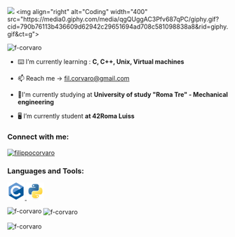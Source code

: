 ![]([https://github.com/user/banner.png](https://github.com/f-corvaro/f-corvaro/blob/main/Banner.png))
<img align="right" alt="Coding" width="400" src="https://media0.giphy.com/media/qgQUggAC3Pfv687qPC/giphy.gif?cid=790b76113b436609d62942c29651694ad708c581098838a8&rid=giphy.gif&ct=g">
<p align="left"> <img src="https://komarev.com/ghpvc/?username=f-corvaro&label=Profile%20views&color=e506bc&style=flat" alt="f-corvaro" /> </p>

- ⌨️ I’m currently learning : **C, C++, Unix, Virtual machines**

- 📫 Reach me -> [fil.corvaro@gmail.com](fil.corvaro@gmail.com)

- 🔧I'm currently studying at **University of study "Roma Tre" - Mechanical engineering**

- 🖥 I’m currently student **at 42Roma Luiss**

<h3 align="left">Connect with me:</h3>
<p align="left">
<a href="https://linkedin.com/in/filippocorvaro" target="blank"><img align="center" src="https://raw.githubusercontent.com/rahuldkjain/github-profile-readme-generator/master/src/images/icons/Social/linked-in-alt.svg" alt="filippocorvaro" height="30" width="40" /></a>
</p>

<h3 align="left">Languages and Tools:</h3>
<p align="left"> <a href="https://www.cprogramming.com/" target="_blank" rel="noreferrer"> <img src="https://raw.githubusercontent.com/devicons/devicon/master/icons/c/c-original.svg" alt="c" width="40" height="40"/> </a> <a href="https://www.python.org" target="_blank" rel="noreferrer"> <img src="https://raw.githubusercontent.com/devicons/devicon/master/icons/python/python-original.svg" alt="python" width="40" height="40"/> </a> </p>

<p><img align="left" src="https://github-readme-stats.vercel.app/api/top-langs?username=f-corvaro&show_icons=true&theme=dark&title_color=e506bc&text_color=ffffff&locale=en&layout=compact" alt="f-corvaro" /></p>

<p>&nbsp;<img align="center" src="https://github-readme-stats.vercel.app/api?username=f-corvaro&show_icons=true&theme=dark&title_color=e506bc&text_color=ffffff&locale=en" alt="f-corvaro" /></p>

<p><img align="center" src="https://github-readme-streak-stats.herokuapp.com/?user=f-corvaro&theme=dark" alt="f-corvaro" /></p>
